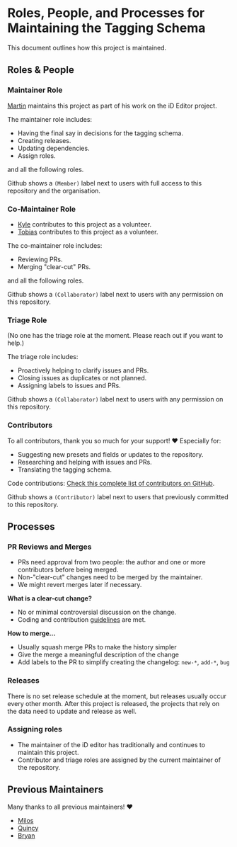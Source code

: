 # Roles, People, and Processes for Maintaining the Tagging Schema

This document outlines how this project is maintained.

## Roles & People

### Maintainer Role

[Martin](https://github.com/tyrasd) maintains this project as part of his work on the iD Editor project.

The maintainer role includes:
- Having the final say in decisions for the tagging schema.
- Creating releases.
- Updating dependencies.
- Assign roles.

and all the following roles.

Github shows a `(Member)` label next to users with full access to this repository and the organisation.

### Co-Maintainer Role

- [Kyle](https://github.com/k-yle) contributes to this project as a volunteer.
- [Tobias](https://github.com/tordans) contributes to this project as a volunteer.

The co-maintainer role includes:
- Reviewing PRs.
- Merging "clear-cut" PRs.

and all the following roles.

Github shows a `(Collaborator)` label next to users with any permission on this repository.

### Triage Role

(No one has the triage role at the moment. Please reach out if you want to help.)

The triage role includes:
- Proactively helping to clarify issues and PRs.
- Closing issues as duplicates or not planned.
- Assigning labels to issues and PRs.

Github shows a `(Collaborator)` label next to users with any permission on this repository.

### Contributors

To all contributors, thank you so much for your support! ❤ Especially for:
- Suggesting new presets and fields or updates to the repository.
- Researching and helping with issues and PRs.
- Translating the tagging schema.

Code contributions: [Check this complete list of contributors on GitHub](https://github.com/openstreetmap/id-tagging-schema/graphs/contributors).

Github shows a `(Contributor)` label next to users that previously committed to this repository.

## Processes

### PR Reviews and Merges

- PRs need approval from two people: the author and one or more contributors before being merged.
- Non-"clear-cut" changes need to be merged by the maintainer.
- We might revert merges later if necessary.

**What is a clear-cut change?**

- No or minimal controversial discussion on the change.
- Coding and contribution [guidelines](./GUIDELINES.md) are met.

**How to merge…**

- Usually squash merge PRs to make the history simpler
- Give the merge a meaningful description of the change
- Add labels to the PR to simplify creating the changelog: `new-*`, `add-*`, `bug`

### Releases

There is no set release schedule at the moment, but releases usually occur every other month. After this project is released, the projects that rely on the data need to update and release as well.

### Assigning roles

- The maintainer of the iD editor has traditionally and continues to maintain this project.
- Contributor and triage roles are assigned by the current maintainer of the repository.

## Previous Maintainers

Many thanks to all previous maintainers! ❤

- [Milos](https://github.com/mbrzakovic)
- [Quincy](https://github.com/quincylvania)
- [Bryan](https://github.com/bhousel)
